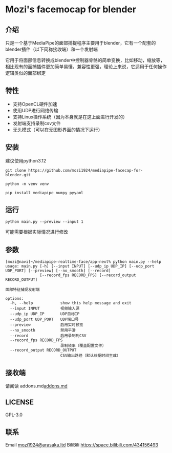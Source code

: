 # Mozi's facemocap for blender

## 介绍
只是一个基于MediaPipe的面部捕捉程序主要用于blender，它有一个配套的blender插件（以下简称接收端）和一个发射端

它用于将面部信息转换成blender中控制器骨骼的简单变换，比如移动，缩放等，相比现有的面捕插件更加简单易懂，兼容性更强，理论上来说，它适用于任何操作逻辑类似的面部绑定

## 特性
- 支持OpenCL硬件加速
- 使用UDP进行网络传输
- 支持Linux操作系统（因为本身就是在这上面进行开发的）
- 发射端支持录制csv文件
- 无头模式（可以在无图形界面的情况下运行）

## 安装
建议使用python3.12
```
git clone https://github.com/mozi1924/mediapipe-facecap-for-blender.git

python -m venv venv

pip install mediapipe numpy pyyaml
```

## 运行
```
python main.py --preview --input 1
```
可能需要根据实际情况进行修改

## 参数
```
[mozi@navi]~/mediapipe-realtime-face/app-next% python main.py --help             
usage: main.py [-h] [--input INPUT] [--udp_ip UDP_IP] [--udp_port UDP_PORT] [--preview] [--no_smooth] [--record]
               [--record_fps RECORD_FPS] [--record_output RECORD_OUTPUT]

面部特征捕捉发射端

options:
  -h, --help            show this help message and exit
  --input INPUT         视频输入源
  --udp_ip UDP_IP       UDP目标IP
  --udp_port UDP_PORT   UDP端口号
  --preview             启用实时预览
  --no_smooth           禁用平滑
  --record              启用录制到CSV
  --record_fps RECORD_FPS
                        录制帧率（覆盖配置文件）
  --record_output RECORD_OUTPUT
                        CSV输出路径（默认根据时间生成）
```

## 接收端
请阅读 addons.md[addons.md](./addons.md)

## LICENSE
GPL-3.0

## 联系
Email mozi1924@arasaka.ltd
BiliBili https://space.bilibili.com/434156493